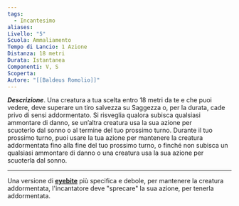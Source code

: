 ```yaml
---
tags:
  - Incantesimo
aliases: 
Livello: "5"
Scuola: Ammaliamento
Tempo di Lancio: 1 Azione
Distanza: 18 metri
Durata: Istantanea
Componenti: V, S
Scoperta: 
Autore: "[[Baldeus Romolio]]"
---
```

***Descrizione***. Una creatura a tua scelta entro 18 metri da te e che puoi vedere, deve superare un tiro salvezza su Saggezza o, per la durata, cade privo di sensi addormentato. Si risveglia qualora subisca qualsiasi ammontare di danno, se un’altra creatura usa la sua azione per scuoterlo dal sonno o al termine del tuo prossimo turno. Durante il tuo prossimo turno, puoi usare la tua azione per mantenere la creatura addormentata fino alla fine del tuo prossimo turno, o finché non subisca un qualsiasi ammontare di danno o una creatura usa la sua azione per scuoterla dal sonno. 

---
Una versione di  [**eyebite**](https://www.dndbeyond.com/spells/2089-eyebite) più specifica e debole, per mantenere la creatura addormentata, l'incantatore deve "sprecare" la sua azione, per tenerla addormentata. 